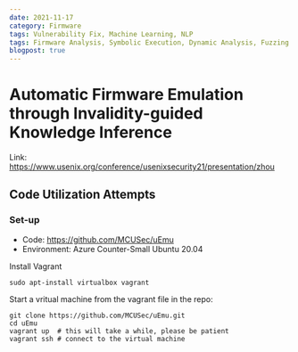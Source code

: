 ```yaml
---
date: 2021-11-17
category: Firmware
tags: Vulnerability Fix, Machine Learning, NLP
tags: Firmware Analysis, Symbolic Execution, Dynamic Analysis, Fuzzing
blogpost: true
---
```


# Automatic Firmware Emulation through Invalidity-guided Knowledge Inference

Link: https://www.usenix.org/conference/usenixsecurity21/presentation/zhou

## Code Utilization Attempts

### Set-up

- Code: https://github.com/MCUSec/uEmu
- Environment: Azure Counter-Small Ubuntu 20.04

Install Vagrant

```
sudo apt-install virtualbox vagrant
```

Start a vritual machine from the vagrant file in the repo:

```
git clone https://github.com/MCUSec/uEmu.git
cd uEmu
vagrant up  # this will take a while, please be patient
vagrant ssh # connect to the virtual machine
```


